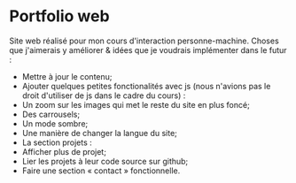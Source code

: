 ﻿# Portfolio web

Site web réalisé pour mon cours d'interaction personne-machine. 
Choses que j'aimerais y améliorer & idées que je voudrais implémenter dans le futur :
- Mettre à jour le contenu;
- Ajouter quelques petites fonctionalités avec js (nous n'avions pas le droit d'utiliser de js dans le cadre du cours) :
 - Un zoom sur les images qui met le reste du site en plus foncé;
 - Des carrousels;
 - Un mode sombre;
 - Une manière de changer la langue du site;
- La section projets :
 - Afficher plus de projet;
 - Lier les projets à leur code source sur github;
- Faire une section « contact » fonctionnelle.
